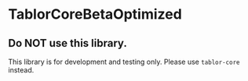 # TablorCoreBetaOptimized

## Do NOT use this library.

This library is for development and testing only.
Please use `tablor-core` instead.
